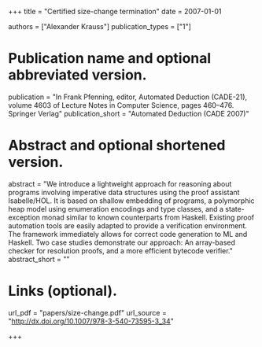 +++
title = "Certified size-change termination"
date = 2007-01-01

authors = ["Alexander Krauss"]
publication_types = ["1"]

# Publication name and optional abbreviated version.
publication = "In Frank Pfenning, editor, Automated Deduction (CADE-21), volume 4603 of Lecture Notes in Computer Science, pages 460–476. Springer Verlag"
publication_short = "Automated Deduction (CADE 2007)"

# Abstract and optional shortened version.
abstract = "We introduce a lightweight approach for reasoning about programs involving imperative data structures using the proof assistant Isabelle/HOL. It is based on shallow embedding of programs, a polymorphic heap model using enumeration encodings and type classes, and a state-exception monad similar to known counterparts from Haskell. Existing proof automation tools are easily adapted to provide a verification environment. The framework immediately allows for correct code generation to ML and Haskell. Two case studies demonstrate our approach: An array-based checker for resolution proofs, and a more efficient bytecode verifier."
abstract_short = ""

# Links (optional).
url_pdf = "papers/size-change.pdf"
url_source = "http://dx.doi.org/10.1007/978-3-540-73595-3_34"

+++
